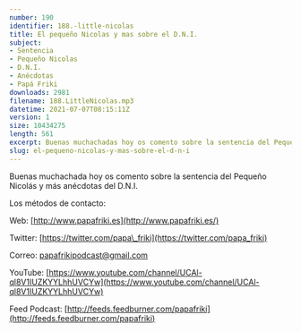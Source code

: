 ```yaml
---
number: 190
identifier: 188.-little-nicolas
title: El pequeño Nicolas y mas sobre el D.N.I.
subject:
- Sentencia
- Pequeño Nicolas
- D.N.I.
- Anécdotas
- Papá Friki
downloads: 2981
filename: 188.LittleNicolas.mp3
datetime: 2021-07-07T08:15:11Z
version: 1
size: 10434275
length: 561
excerpt: Buenas muchachadas hoy os comento sobre la sentencia del Pequeño Nicolas y más anécdotas del D.N.I.
slug: el-pequeno-nicolas-y-mas-sobre-el-d-n-i
---
```

Buenas muchachada hoy os comento sobre la sentencia del Pequeño Nicolás y más anécdotas del D.N.I.

Los métodos de contacto:

Web: [http://www.papafriki.es](http://www.papafriki.es/)

Twitter: [https://twitter.com/papa\_friki](https://twitter.com/papa_friki)

Correo: [papafrikipodcast@gmail.com](https://archive.org/details/papafrikipodast@gmail.com)

YouTube: [https://www.youtube.com/channel/UCAl-ql8V1IUZKYYLhhUVCYw](https://www.youtube.com/channel/UCAl-ql8V1IUZKYYLhhUVCYw)

Feed Podcast: [http://feeds.feedburner.com/papafriki](http://feeds.feedburner.com/papafriki)